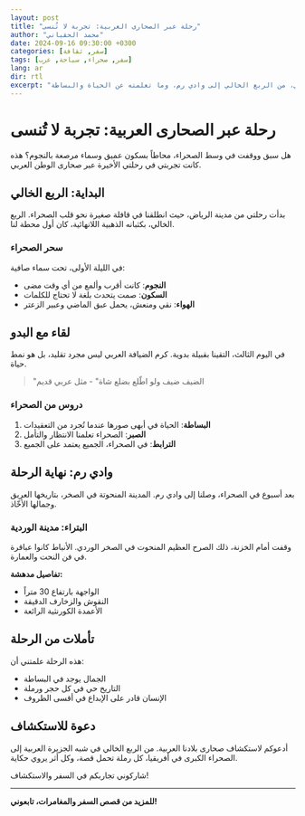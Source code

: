 ```yaml
---
layout: post
title: "رحلة عبر الصحارى العربية: تجربة لا تُنسى"
author: "محمد الحقباني"
date: 2024-09-16 09:30:00 +0300
categories: [سفر, ثقافة]
tags: [سفر, صحراء, سياحة, عرب]
lang: ar
dir: rtl
excerpt: "تجربتي في السفر عبر صحارى الوطن العربي، من الربع الخالي إلى وادي رم، وما تعلمته عن الحياة والبساطة."
---
```


# رحلة عبر الصحارى العربية: تجربة لا تُنسى

هل سبق ووقفت في وسط الصحراء، محاطاً بسكون عميق وسماء مرصعة بالنجوم؟ هذه كانت تجربتي في رحلتي الأخيرة عبر صحارى الوطن العربي.

## البداية: الربع الخالي

بدأت رحلتي من مدينة الرياض، حيث انطلقنا في قافلة صغيرة نحو قلب الصحراء. الربع الخالي، بكثبانه الذهبية اللانهائية، كان أول محطة لنا.

### سحر الصحراء

في الليلة الأولى، تحت سماء صافية:

- **النجوم**: كانت أقرب وألمع من أي وقت مضى
- **السكون**: صمت يتحدث بلغة لا تحتاج للكلمات
- **الهواء**: نقي ومنعش، يحمل عبق الماضي وعبير الزعتر

## لقاء مع البدو

في اليوم الثالث، التقينا بقبيلة بدوية. كرم الضيافة العربي ليس مجرد تقليد، بل هو نمط حياة.

> "الضيف ضيف ولو اطّلع بضلع شاة" - مثل عربي قديم

### دروس من الصحراء

1. **البساطة**: الحياة في أبهى صورها عندما تُجرد من التعقيدات
2. **الصبر**: الصحراء تعلمنا الانتظار والتأمل
3. **الترابط**: في الصحراء، الجميع يعتمد على الجميع

## وادي رم: نهاية الرحلة

بعد أسبوع في الصحراء، وصلنا إلى وادي رم. المدينة المنحوتة في الصخر، بتاريخها العريق وجمالها الأخّاذ.

### البتراء: مدينة الوردية

وقفت أمام الخزنة، ذلك الصرح العظيم المنحوت في الصخر الوردي. الأنباط كانوا عباقرة في فن النحت والعمارة.

**تفاصيل مدهشة:**
- الواجهة بارتفاع 30 متراً
- النقوش والزخارف الدقيقة
- الأعمدة الكورنثية الرائعة

## تأملات من الرحلة

هذه الرحلة علمتني أن:

- الجمال يوجد في البساطة
- التاريخ حي في كل حجر ورملة
- الإنسان قادر على الإبداع في أقسى الظروف

## دعوة للاستكشاف

أدعوكم لاستكشاف صحارى بلادنا العربية. من الربع الخالي في شبه الجزيرة العربية إلى الصحراء الكبرى في أفريقيا، كل رملة تحمل قصة، وكل أثر يروي حكاية.

شاركوني تجاربكم في السفر والاستكشاف!

---

**للمزيد من قصص السفر والمغامرات، تابعوني!**